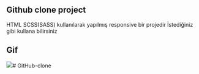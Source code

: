## Github clone project

HTML SCSS(SASS) kullanılarak yapılmış responsive bir projedir
İstediğiniz gibi kullana bilirsiniz

## Gif

![](screen.gif)# GitHub-clone

